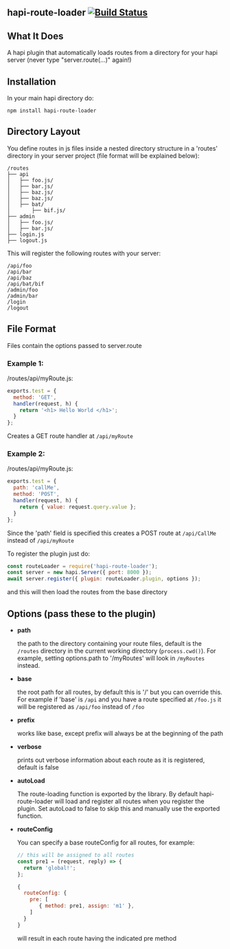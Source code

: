 ## hapi-route-loader [![Build Status](https://travis-ci.org/firstandthird/hapi-route-loader.svg?branch=master)](https://travis-ci.org/firstandthird/hapi-route-loader)

## What It Does
A hapi plugin that automatically loads routes from a
directory for your hapi server
(never type "server.route(...)" again!)

## Installation

In your main hapi directory do:

```console
npm install hapi-route-loader
```

## Directory Layout

You define routes in js files inside a nested directory structure in a
'routes' directory in your server project (file format will be
  explained below):
```
/routes
├── api
│   ├── foo.js/
│   ├── bar.js/
│   ├── baz.js/
│   ├── baz.js/
│   ├── bat/
│       ├── bif.js/
├── admin
│   ├── foo.js/
│   ├── bar.js/
├── login.js
├── logout.js
```

This will register the following routes with your server:

```
/api/foo
/api/bar
/api/baz
/api/bat/bif
/admin/foo
/admin/bar
/login
/logout
```

## File Format

Files contain the options passed to server.route

### Example 1:

/routes/api/myRoute.js:

```javascript
exports.test = {
  method: 'GET',
  handler(request, h) {
    return '<h1> Hello World </h1>';
  }
};
```

Creates a GET route handler at `/api/myRoute`

### Example 2:

/routes/api/myRoute.js:

```javascript
exports.test = {
  path: 'callMe',
  method: 'POST',
  handler(request, h) {
    return { value: request.query.value };
  }
};
```

Since the 'path' field is specified this creates a POST route at `/api/CallMe` instead of `/api/myRoute`

To register the plugin just do:

```javascript
const routeLoader = require('hapi-route-loader');
const server = new hapi.Server({ port: 8000 });
await server.register({ plugin: routeLoader.plugin, options });

```
 and this will then load the routes from the base directory

 ## Options (pass these to the plugin)

- __path__

  the path to the directory containing your route files, default is the `/routes`
directory in the current working directory (`process.cwd()`).  For example, setting
options.path to '/myRoutes' will look in `/myRoutes` instead.
- __base__

  the root path for all routes, by default this is '/' but you can override
   this.  For example if 'base' is `/api` and you have a route
specified at `/foo.js` it will be registered as `/api/foo` instead of `/foo`
- __prefix__

  works like base, except prefix will always be at the beginning of the path  
- __verbose__

  prints out verbose information about each route as it is registered, default is false
- __autoLoad__

  The route-loading function is exported by the library.  By default
  hapi-route-loader will load and register all routes when you register the plugin.
  Set autoLoad to false to skip this and manually use the exported function.
- __routeConfig__

    You can specify a base routeConfig for all routes, for example:
    ```javascript
    // this will be assigned to all routes
    const pre1 = (request, reply) => {
      return 'global!';
    };

    {
      routeConfig: {
        pre: [
           { method: pre1, assign: 'm1' },
        ]
      }
    }
    ```
    will result in each route having the indicated pre method
